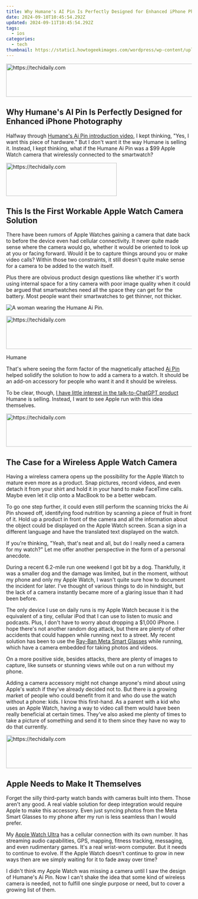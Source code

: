 ```yaml
---
title: Why Humane's AI Pin Is Perfectly Designed for Enhanced iPhone Photography
date: 2024-09-10T10:45:54.292Z
updated: 2024-09-11T10:45:54.292Z
tags:
  - ios
categories:
  - tech
thumbnail: https://static1.howtogeekimages.com/wordpress/wp-content/uploads/wm/2023/09/apple-watch-ultra-2-3.JPG
---
```






<!-- affiliate ads begin -->
<a href="https://zebaoaffiliateprogram.pxf.io/c/5597632/2137976/21526" target="_top" id="2137976">
  <img src="//a.impactradius-go.com/display-ad/21526-2137976" border="0" alt="https://techidaily.com" width="728" height="90"/>
</a>
<img height="0" width="0" src="https://zebaoaffiliateprogram.pxf.io/i/5597632/2137976/21526" style="position:absolute;visibility:hidden;" border="0" />
<!-- affiliate ads end -->




## Why Humane's AI Pin Is Perfectly Designed for Enhanced iPhone Photography

Halfway through [Humane's Ai Pin introduction video](https://www.youtube.com/watch?v=th3vzKTE0O8), I kept thinking, "Yes, I want this piece of hardware." But I don't want it the way Humane is selling it. Instead, I kept thinking, what if the Humane Ai Pin was a $99 Apple Watch camera that wirelessly connected to the smartwatch?





<!-- affiliate ads begin -->
<a href="https://25home.pxf.io/c/5597632/2123477/16836" target="_top" id="2123477">
  <img src="//a.impactradius-go.com/display-ad/16836-2123477" border="0" alt="https://techidaily.com" width="300" height="90"/>
</a>
<img height="0" width="0" src="https://25home.pxf.io/i/5597632/2123477/16836" style="position:absolute;visibility:hidden;" border="0" />
<!-- affiliate ads end -->




##  This Is the First Workable Apple Watch Camera Solution

 There have been rumors of Apple Watches gaining a camera that date back to before the device even had cellular connectivity. It never quite made sense where the camera would go, whether it would be oriented to look up at you or facing forward. Would it be to capture things around you or make video calls? Within those two constraints, it still doesn't quite make sense for a camera to be added to the watch itself.

 Plus there are obvious product design questions like whether it's worth using internal space for a tiny camera with poor image quality when it could be argued that smartwatches need all the space they can get for the battery. Most people want their smartwatches to get thinner, not thicker.

![A woman wearing the Humane Ai Pin.](https://static1.howtogeekimages.com/wordpress/wp-content/uploads/2023/11/woman-wearing-humane-ai-pin.png) 





<!-- affiliate ads begin -->
<a href="https://appsumo.8odi.net/c/5597632/2123737/7443" target="_top" id="2123737">
  <img src="//a.impactradius-go.com/display-ad/7443-2123737" border="0" alt="https://techidaily.com" width="728" height="90"/>
</a>
<img height="0" width="0" src="https://appsumo.8odi.net/i/5597632/2123737/7443" style="position:absolute;visibility:hidden;" border="0" />
<!-- affiliate ads end -->




Humane

 That's where seeing the form factor of the magnetically attached [Ai Pin](https://hu.ma.ne/aipin) helped solidify the solution to how to add a camera to a watch. It should be an add-on accessory for people who want it and it should be wireless.

 To be clear, though, [I have little interest in the talk-to-ChatGPT product](https://extra-support.techidaily.com/navigating-finances-in-your-podcast-journey-for-2024/) Humane is selling. Instead, I want to see Apple run with this idea themselves.





<!-- affiliate ads begin -->
<a href="https://appsumo.8odi.net/c/5597632/2118315/7443" target="_top" id="2118315">
  <img src="//a.impactradius-go.com/display-ad/7443-2118315" border="0" alt="https://techidaily.com" width="728" height="90"/>
</a>
<img height="0" width="0" src="https://appsumo.8odi.net/i/5597632/2118315/7443" style="position:absolute;visibility:hidden;" border="0" />
<!-- affiliate ads end -->




##  The Case for a Wireless Apple Watch Camera

 Having a wireless camera opens up the possibility for the Apple Watch to mature even more as a product. Snap pictures, record videos, and even detach it from your shirt and hold it in your hand to make FaceTime calls. Maybe even let it clip onto a MacBook to be a better webcam.

 To go one step further, it could even still perform the scanning tricks the Ai Pin showed off, identifying food nutrition by scanning a piece of fruit in front of it. Hold up a product in front of the camera and all the information about the object could be displayed on the Apple Watch screen. Scan a sign in a different language and have the translated text displayed on the watch.

 If you're thinking, "Yeah, that's neat and all, but do I really need a camera for my watch?" Let me offer another perspective in the form of a personal anecdote.

 During a recent 6.2-mile run one weekend I got bit by a dog. Thankfully, it was a smaller dog and the damage was limited, but in the moment, without my phone and only my Apple Watch, I wasn't quite sure how to document the incident for later. I've thought of various things to do in hindsight, but the lack of a camera instantly became more of a glaring issue than it had been before.

 The only device I use on daily runs is my Apple Watch because it is the equivalent of a tiny, cellular iPod that I can use to listen to music and podcasts. Plus, I don't have to worry about dropping a $1,000 iPhone. I hope there's not another random dog attack, but there are plenty of other accidents that could happen while running next to a street. My recent solution has been to use the [Ray-Ban Meta Smart Glasses](https://fox-that.techidaily.com/safari-on-iphone-running-slow-learn-how-to-make-it-zoom-ahead-in-just-4-steps/) while running, which have a camera embedded for taking photos and videos.

 On a more positive side, besides attacks, there are plenty of images to capture, like sunsets or stunning views while out on a run without my phone.

 Adding a camera accessory might not change anyone's mind about using Apple's watch if they've already decided not to. But there is a growing market of people who could benefit from it and who do use the watch without a phone: kids. I know this first-hand. As a parent with a kid who uses an Apple Watch, having a way to video call them would have been really beneficial at certain times. They've also asked me plenty of times to take a picture of something and send it to them since they have no way to do that currently.





<!-- affiliate ads begin -->
<a href="https://appsumo.8odi.net/c/5597632/2129741/7443" target="_top" id="2129741">
  <img src="//a.impactradius-go.com/display-ad/7443-2129741" border="0" alt="https://techidaily.com" width="728" height="90"/>
</a>
<img height="0" width="0" src="https://appsumo.8odi.net/i/5597632/2129741/7443" style="position:absolute;visibility:hidden;" border="0" />
<!-- affiliate ads end -->




##  Apple Needs to Make It Themselves

 Forget the silly third-party watch bands with cameras built into them. Those aren't any good. A real viable solution for deep integration would require Apple to make this accessory. Even just syncing photos from the Meta Smart Glasses to my phone after my run is less seamless than I would prefer.

 My [Apple Watch Ultra](https://youtube-help.techidaily.com/new-mastering-your-youtube-pinpointing-a-specialized-audience/) has a cellular connection with its own number. It has streaming audio capabilities, GPS, mapping, fitness tracking, messaging, and even rudimentary games. It's a real wrist-worn computer. But it needs to continue to evolve. If the Apple Watch doesn't continue to grow in new ways then are we simply waiting for it to fade away over time?

 I didn't think my Apple Watch was missing a camera until I saw the design of Humane's Ai Pin. Now I can't shake the idea that some kind of wireless camera is needed, not to fulfill one single purpose or need, but to cover a growing list of them.

<ins class="adsbygoogle"
     style="display:block"
     data-ad-format="autorelaxed"
     data-ad-client="ca-pub-7571918770474297"
     data-ad-slot="1223367746"></ins>



<ins class="adsbygoogle"
     style="display:block"
     data-ad-client="ca-pub-7571918770474297"
     data-ad-slot="8358498916"
     data-ad-format="auto"
     data-full-width-responsive="true"></ins>










